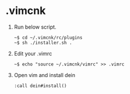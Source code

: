 # .vimcnk

1. Run below script.

     ```
     ~$ cd ~/.vimcnk/rc/plugins
     ~$ sh ./installer.sh .
     ```

2. Edit your .vimrc
	```
	~$ echo "source ~/.vimcnk/vimrc" >> .vimrc
	```
3. Open vim and install dein

    ```vim
    :call dein#install()
    ```

